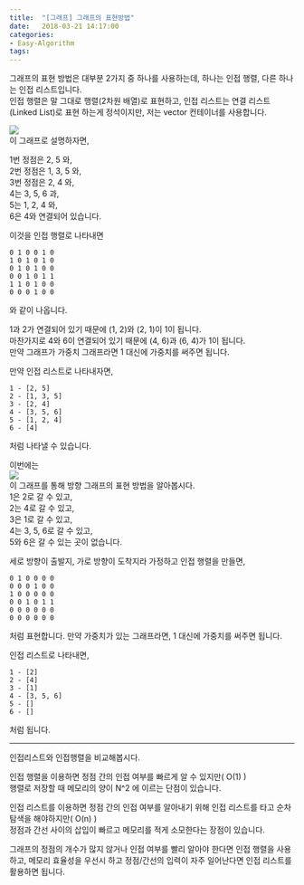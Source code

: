 ```yaml
---
title:  "[그래프] 그래프의 표현방법"
date:   2018-03-21 14:17:00
categories:
- Easy-Algorithm
tags:
---
```


그래프의 표현 방법은 대부분 2가지 중 하나를 사용하는데, 하나는 인접 행렬, 다른 하나는 인접 리스트입니다.<br>
인접 행렬은 말 그대로 행렬(2차원 배열)로 표현하고, 인접 리스트는 연결 리스트(Linked List)로 표현 하는게 정석이지만, 저는 vector 컨테이너를 사용합니다.<br>

<img src = "https://upload.wikimedia.org/wikipedia/commons/thumb/5/5b/6n-graf.svg/333px-6n-graf.svg.png"><br>
이 그래프로 설명하자면,

1번 정점은 2, 5 와,<br>
2번 정점은 1, 3, 5 와,<br>
3번 정점은 2, 4 와,<br>
4는 3, 5, 6 과,<br>
5는 1, 2, 4 와,<br>
6은 4와 연결되어 있습니다.<br>

이것을 인접 행렬로 나타내면
```
0 1 0 0 1 0
1 0 1 0 1 0
0 1 0 1 0 0
0 0 1 0 1 1
1 1 0 1 0 0
0 0 0 1 0 0
```
와 같이 나옵니다.<br>

1과 2가 연결되어 있기 때문에 (1, 2)와 (2, 1)이 1이 됩니다.<br>
마찬가지로 4와 6이 연결되어 있기 때문에 (4, 6)과 (6, 4)가 1이 됩니다.<br>
만약 그래프가 가중치 그래프라면 1 대신에 가중치를 써주면 됩니다.<br>

만약 인접 리스트로 나타내자면,
```
1 - [2, 5]
2 - [1, 3, 5]
3 - [2, 4]
4 - [3, 5, 6]
5 - [1, 2, 4]
6 - [4]
```
처럼 나타낼 수 있습니다.

이번에는<br>
<img src = "https://i.imgur.com/GxqcImg.png"><br>
이 그래프를 통해 방향 그래프의 표현 방법을 알아봅시다.<br>
1은 2로 갈 수 있고,<br>
2는 4로 갈 수 있고,<br>
3은 1로 갈 수 있고,<br>
4는 3, 5, 6로 갈 수 있고,<br>
5와 6은 갈 수 있는 곳이 없습니다.<br>

세로 방향이 출발지, 가로 방향이 도착지라 가정하고 인접 행렬을 만들면,
```
0 1 0 0 0 0
0 0 0 1 0 0
1 0 0 0 0 0
0 0 1 0 1 1
0 0 0 0 0 0
0 0 0 0 0 0
```
처럼 표현합니다.
만약 가중치가 있는 그래프라면, 1 대신에 가중치를 써주면 됩니다.

인접 리스트로 나타내면,
```
1 - [2]
2 - [4]
3 - [1]
4 - [3, 5, 6]
5 - []
6 - []
```
처럼 됩니다.

<hr>

인접리스트와 인접행렬을 비교해봅시다.<br>

인접 행렬을 이용하면 정점 간의 인접 여부를 빠르게 알 수 있지만( O(1) )<br>
행렬로 저장할 때 메모리의 양이 N^2 에 이르는 단점이 있습니다.<br>

인접 리스트를 이용하면 정점 간의 인접 여부를 알아내기 위해 인접 리스트를 타고 순차 탐색을 해야하지만( O(n) )<br>
정점과 간선 사이의 삽입이 빠르고 메모리를 적게 소모한다는 장점이 있습니다.<br>

그래프의 정점의 개수가 많지 않거나 인접 여부를 빨리 알아야 한다면 인접 행렬을 사용하고, 메모리 효율성을 우선시 하고 정점/간선의 입력이 자주 일어난다면 인접 리스트를 활용하면 됩니다.
